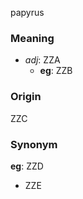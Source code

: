 papyrus
### Meaning
+ _adj_: ZZA
    + __eg__: ZZB

### Origin

ZZC

### Synonym

__eg__: ZZD

+ ZZE


